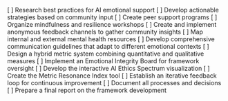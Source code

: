 [ ] Research best practices for AI emotional support
[ ] Develop actionable strategies based on community input
[ ] Create peer support programs
[ ] Organize mindfulness and resilience workshops
[ ] Create and implement anonymous feedback channels to gather community insights
[ ] Map internal and external mental health resources
[ ] Develop comprehensive communication guidelines that adapt to different emotional contexts
[ ] Design a hybrid metric system combining quantitative and qualitative measures
[ ] Implement an Emotional Integrity Board for framework oversight
[ ] Develop the interactive AI Ethics Spectrum visualization
[ ] Create the Metric Resonance Index tool
[ ] Establish an iterative feedback loop for continuous improvement
[ ] Document all processes and decisions
[ ] Prepare a final report on the framework development